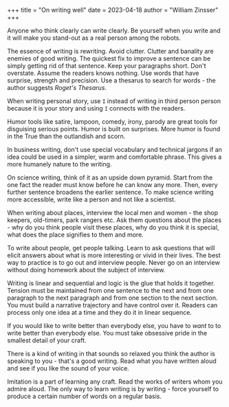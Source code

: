 +++
title = "On writing well"
date = 2023-04-18
author = "William Zinsser"
+++

Anyone who think clearly can write clearly.
Be yourself when you write and it will make you stand-out as a real person among the robots.

The essence of writing is rewriting.
Avoid clutter. Clutter and banality are enemies of good writing.
The quickest fix to improve a sentence can be simply getting rid of that sentence.
Keep your paragraphs short.
Don't overstate.
Assume the readers knows nothing.
Use words that have surprise, strength and precision.
Use a thesarus to search for words - the author suggests *Roget's Thesarus*.

When writing personal story, use `I` instead of writing in third person person because it is your story and using `I` connects with the readers.

Humor tools like satire, lampoon, comedy, irony, parody are great tools for disguising serious points.
Humor is built on surprises.
More humor is found in the True than the outlandish and scorn.

In business writing, don't use special vocabulary and technical jargons if an idea could be used in a simpler, warm and comfortable phrase.
This gives a more humanely nature to the writing.

On science writing, think of it as an upside down pyramid.
Start from the one fact the reader must know before he can know any more.
Then, every further sentence broadens the earlier sentence.
To make science writing more accessible, write like a person and not like a scientist.

When writing about places, interview the local men and women - the shop keepers, old-timers, park rangers etc.
Ask them questions about the places - why do you think people visit these places, why do you think it is special, what does the place signifies to them and more.

To write about people, get people talking.
Learn to ask questions that will elicit answers about what is more interesting or vivid in their lives.
The best way to practice is to go out and interview people.
Never go on an interview without doing homework about the subject of interview.

Writing is linear and sequential and logic is the glue that holds it together.
Tension must be maintained from one sentence to the next and from one paragraph to the next paragraph and from one section to the next section.
You must build a narrative trajectory and have control over it.
Readers can process only one idea at a time and they do it in linear sequence.

If you would like to write better than everybody else, you have to *want* to to write better than everybody else.
You must take obsessive pride in the smallest detail of your craft.

There is a kind of writing in that sounds so relaxed you think the author is speaking to you - that's a good writing.
Read what you have written aloud and see if you like the sound of your voice.

Imitation is a part of learning any craft.
Read the works of writers whom you admire aloud.
The only way to learn writing is by writing - force yourself to produce a certain number of words on a regular basis.
